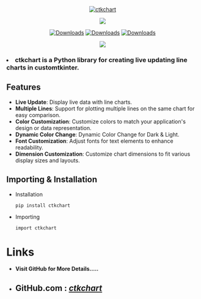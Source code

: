 <div align="center">

[![ctkchart](https://snyk.io/advisor/python/ctkchart/badge.svg)](https://snyk.io/advisor/python/ctkchart)

<img src="https://drive.google.com/thumbnail?id=1f4Q2dA64iJGUVWpAZsl0q6Mq0NVkGCDR&sz=w900">

[![Downloads](https://static.pepy.tech/badge/ctkchart)](https://pepy.tech/project/ctkchart) [![Downloads](https://static.pepy.tech/badge/ctkchart/month)](https://pepy.tech/project/ctkchart) [![Downloads](https://static.pepy.tech/badge/ctkchart/week)](https://pepy.tech/project/ctkchart)

<img src="https://drive.google.com/thumbnail?id=1jOltT5qBvLmKAdSU6zb9wjh3GYa6jRvD&sz=w180">

</div>

### <li>ctkchart is a Python library for creating live updating line charts in customtkinter.</li>

</div>

## Features

- **Live Update**: Display live data with line charts.
- **Multiple Lines**: Support for plotting multiple lines on the same chart for easy comparison.
- **Color Customization**: Customize colors to match your application's design or data representation.
- **Dynamic Color Change**: Dynamic Color Change for Dark & Light.
- **Font Customization**: Adjust fonts for text elements to enhance readability.
- **Dimension Customization**: Customize chart dimensions to fit various display sizes and layouts.

## Importing & Installation
* Installation
    ```
    pip install ctkchart
    ```

* Importing
     ```
    import ctkchart
    ```

# Links

- **Visit GitHub for More Details.....**
- ## **GitHub.com**   :  <a href="https://github.com/Thisal-D/ctkchart" target="_blank" ><i>ctkchart</i></a>
